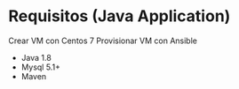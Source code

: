 # Requisitos (Java Application)

Crear VM con Centos 7
Provisionar VM con Ansible
 - Java 1.8
 - Mysql 5.1+
 - Maven
